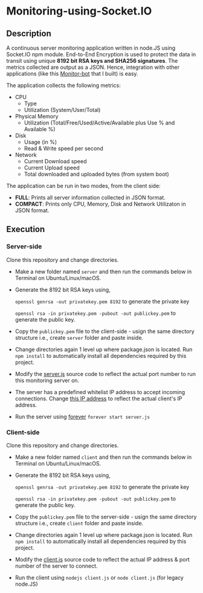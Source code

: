 # Monitoring-using-Socket.IO

## Description

A continuous server monitoring application written in node.JS using Socket.IO npm module. End-to-End Encryption is used to protect the data in transit using unique **8192 bit RSA keys and SHA256 signatures**. The metrics collected are output as a JSON. Hence, integration with other applications (like this [Monitor-bot](https://github.com/gms298/Monitor-bot) that I built) is easy.

The application collects the following metrics:

* CPU
	* Type
	* Utilization (System/User/Total)
* Physical Memory
	* Utilization (Total/Free/Used/Active/Available plus Use % and Available %)
* Disk
	* Usage (in %)
	* Read & Write speed per second
* Network
	* Current Download speed
	* Current Upload speed
	* Total downloaded and uploaded bytes (from system boot)

The application can be run in two modes, from the client side:

* **FULL**: Prints all server information collected in JSON format.
* **COMPACT**: Prints only CPU, Memory, Disk and Network Utilizaton in JSON format.

## Execution

### Server-side

Clone this repository and change directories.

* Make a new folder named `server` and then run the commands below in Terminal on Ubuntu/Linux/macOS.

* Generate the 8192 bit RSA keys using,

	`openssl genrsa -out privatekey.pem 8192` to generate the private key
	
	`openssl rsa -in privatekey.pem -pubout -out publickey.pem` to generate the public key.

* Copy the `publickey.pem` file to the client-side - usign the same directory structure i.e., create `server` folder and paste inside.

* Change directories again 1 level up where package.json is located. Run `npm install` to automatically install all dependencies required by this project.

* Modify the [server.js](https://github.com/gms298/Monitoring-Analysis-using-Socket.IO/blob/master/server.js#L7) source code to reflect the actual port number to run this monitoring server on.

* The server has a predefined whitelist IP address to accept incoming connections. Change [this IP address](https://github.com/gms298/Monitoring-Analysis-using-Socket.IO/blob/master/server.js#L60) to reflect the actual client's IP address. 

* Run the server using [forever](https://www.npmjs.com/package/forever) `forever start server.js`

### Client-side

Clone this repository and change directories.

* Make a new folder named `client` and then run the commands below in Terminal on Ubuntu/Linux/macOS.

* Generate the 8192 bit RSA keys using,

	`openssl genrsa -out privatekey.pem 8192` to generate the private key
	
	`openssl rsa -in privatekey.pem -pubout -out publickey.pem` to generate the public key.

* Copy the `publickey.pem` file to the server-side - usign the same directory structure i.e., create `client` folder and paste inside.

* Change directories again 1 level up where package.json is located. Run `npm install` to automatically install all dependencies required by this project.

* Modify the [client.js](https://github.com/gms298/Monitoring-Analysis-using-Socket.IO/blob/master/client.js#L8) source code to reflect the actual IP address & port number of the server to connect.

* Run the client using `nodejs client.js` or `node client.js` (for legacy node.JS)
